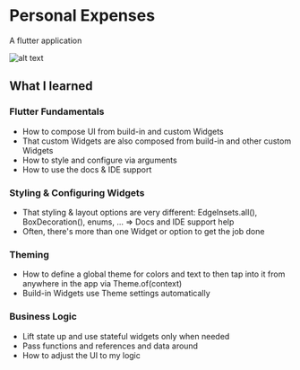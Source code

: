 # Personal Expenses

A flutter application 

![alt text](https://cdn.iconscout.com/icon/free/png-256/flutter-2038877-1720090.png "Flutter Icon")

## What I learned

### Flutter Fundamentals

- How to compose UI from build-in and custom Widgets
- That custom Widgets are also composed from build-in and other custom Widgets
- How to style and configure via arguments
- How to use the docs & IDE support

### Styling & Configuring Widgets

- That styling & layout options are very different: EdgeInsets.all(), BoxDecoration(), enums, ... => Docs and IDE support help
- Often, there's more than one Widget or option to get the job done

### Theming

- How to define a global theme for colors and text to then tap into it from anywhere in the app via Theme.of(context)
- Build-in Widgets use Theme settings automatically

### Business Logic

- Lift state up and use stateful widgets only when needed
- Pass functions and references and data around
- How to adjust the UI to my logic